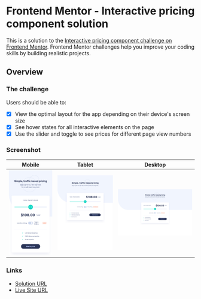# Frontend Mentor - Interactive pricing component solution

This is a solution to
the [Interactive pricing component challenge on Frontend Mentor](https://www.frontendmentor.io/challenges/interactive-pricing-component-t0m8PIyY8).
Frontend Mentor challenges help you improve your coding skills by building realistic projects.

## Overview

### The challenge

Users should be able to:

- [x] View the optimal layout for the app depending on their device's screen size
- [x] See hover states for all interactive elements on the page
- [x] Use the slider and toggle to see prices for different page view numbers

### Screenshot

| Mobile                            | Tablet                            | Desktop                            |
|-----------------------------------|-----------------------------------|------------------------------------|
| ![](./docs/screenshot-mobile.png) | ![](./docs/screenshot-tablet.png) | ![](./docs/screenshot-desktop.png) |

### Links

- [Solution URL](https://www.frontendmentor.io/solutions/interactive-pricing-with-nextjs-and-tailwind-f0GgsQdyAe)
- [Live Site URL](https://edrick-interactive-pricing.netlify.app/)
